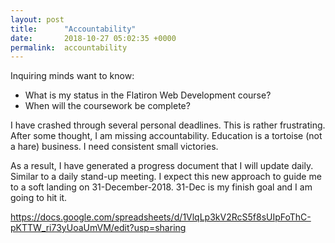 ```yaml
---
layout: post
title:      "Accountability"
date:       2018-10-27 05:02:35 +0000
permalink:  accountability
---
```



Inquiring minds want to know:
* What is my status in the Flatiron Web Development course?  
* When will the coursework be complete?  

I have crashed through several personal deadlines.  This is rather frustrating.  After some thought, I am missing accountability.  Education is a tortoise (not a hare) business.  I need consistent small victories.

As a result, I have generated a progress document that I will update daily.  Similar to a daily stand-up meeting.  I expect this new approach to guide me to a soft landing on 31-December-2018.  31-Dec is my finish goal and I am going to hit it.

https://docs.google.com/spreadsheets/d/1VlqLp3kV2RcS5f8sUIpFoThC-pKTTW_ri73yUoaUmVM/edit?usp=sharing
